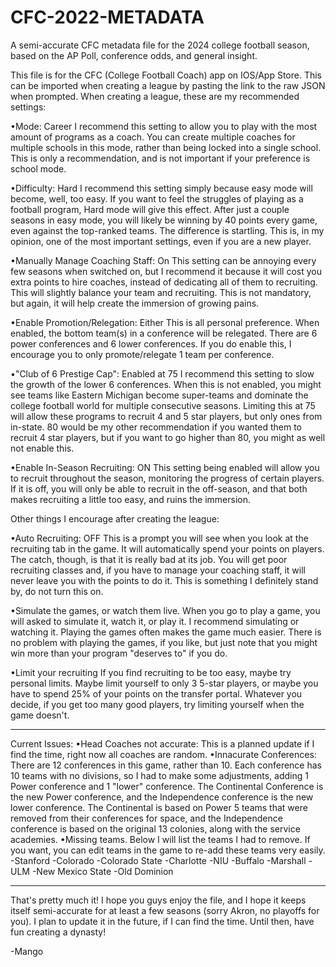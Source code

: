# CFC-2022-METADATA
A semi-accurate CFC metadata file for the 2024 college football season, based on the AP Poll, conference odds, and general insight.

This file is for the CFC (College Football Coach) app on IOS/App Store. This can be imported when creating a league by pasting the link to the raw JSON when prompted.
When creating a league, these are my recommended settings:

•Mode: Career
I recommend this setting to allow you to play with the most amount of programs as a coach. You can create multiple coaches for multiple schools in this mode, rather than being locked into a single school. This is only a recommendation, and is not important if your preference is school mode.

•Difficulty: Hard
I recommend this setting simply because easy mode will become, well, too easy. If you want to feel the struggles of playing as a football program, Hard mode will give this effect. After just a couple seasons in easy mode, you will likely be winning by 40 points every game, even against the top-ranked teams. The difference is startling. This is, in my opinion, one of the most important settings, even if you are a new player.

•Manually Manage Coaching Staff: On
This setting can be annoying every few seasons when switched on, but I recommend it because it will cost you extra points to hire coaches, instead of dedicating all of them to recruiting. This will slightly balance your team and recruiting. This is not mandatory, but again, it will help create the immersion of growing pains.

•Enable Promotion/Relegation: Either
This is all personal preference. When enabled, the bottom team(s) in a conference will be relegated. There are 6 power conferences and 6 lower conferences. If you do enable this, I encourage you to only promote/relegate 1 team per conference.

•"Club of 6 Prestige Cap": Enabled at 75
I recommend this setting to slow the growth of the lower 6 conferences. When this is not enabled, you might see teams like Eastern Michigan become super-teams and dominate the college football world for multiple consecutive seasons. Limiting this at 75 will allow these programs to recruit 4 and 5 star players, but only ones from in-state. 80 would be my other recommendation if you wanted them to recruit 4 star players, but if you want to go higher than 80, you might as well not enable this. 

•Enable In-Season Recruiting: ON
This setting being enabled will allow you to recruit throughout the season, monitoring the progress of certain players. If it is off, you will only be able to recruit in the off-season, and that both makes recruiting a little too easy, and ruins the immersion. 

Other things I encourage after creating the league:

•Auto Recruiting: OFF
This is a prompt you will see when you look at the recruiting tab in the game. It will automatically spend your points on players. The catch, though, is that it is really bad at its job. You will get poor recruiting classes and, if you have to manage your coaching staff, it will never leave you with the points to do it. This is something I definitely stand by, do not turn this on.

•Simulate the games, or watch them live.
When you go to play a game, you will asked to simulate it, watch it, or play it. I recommend simulating or watching it. Playing the games often makes the game much easier. There is no problem with playing the games, if you like, but just note that you might win more than your program "deserves to" if you do. 

•Limit your recruiting
If you find recruiting to be too easy, maybe try personal limits. Maybe limit yourself to only 3 5-star players, or maybe you have to spend 25% of your points on the transfer portal. Whatever you decide, if you get too many good players, try limiting yourself when the game doesn't. 

---------------------------

Current Issues:
•Head Coaches not accurate: This is a planned update if I find the time, right now all coaches are random.
•Innacurate Conferences: There are 12 conferences in this game, rather than 10. Each conference has 10 teams with no divisions, so I had to make some adjustments, adding 1 Power conference and 1 "lower" conference. The Continental Conference is the new Power conference, and the Independence conference is the new lower conference. The Continental is based on Power 5 teams that were removed from their conferences for space, and the Independence conference is based on the original 13 colonies, along with the service academies. 
•Missing teams. Below I will list the teams I had to remove. If you want, you can edit teams in the game to re-add these teams very easily. 
-Stanford
-Colorado
-Colorado State
-Charlotte
-NIU
-Buffalo
-Marshall
-ULM
-New Mexico State
-Old Dominion

-------------------------

That's pretty much it! I hope you guys enjoy the file, and I hope it keeps itself semi-accurate for at least a few seasons (sorry Akron, no playoffs for you). I plan to update it in the future, if I can find the time. Until then, have fun creating a dynasty!

-Mango
